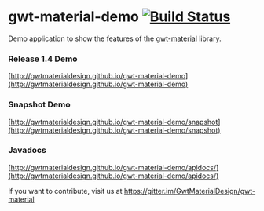 # gwt-material-demo [![Build Status](https://travis-ci.org/GwtMaterialDesign/gwt-material-demo.svg?branch=master)](https://travis-ci.org/GwtMaterialDesign/gwt-material-demo)
Demo application to show the features of the [gwt-material](https://github.com/GwtMaterialDesign/gwt-material) library.

### Release 1.4 Demo
[http://gwtmaterialdesign.github.io/gwt-material-demo](http://gwtmaterialdesign.github.io/gwt-material-demo)

### Snapshot Demo
[http://gwtmaterialdesign.github.io/gwt-material-demo/snapshot](http://gwtmaterialdesign.github.io/gwt-material-demo/snapshot)

### Javadocs
[http://gwtmaterialdesign.github.io/gwt-material-demo/apidocs/](http://gwtmaterialdesign.github.io/gwt-material-demo/apidocs/)

If you want to contribute, visit us at https://gitter.im/GwtMaterialDesign/gwt-material
